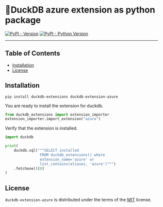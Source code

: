 # 🦆DuckDB azure extension as python package

[![PyPI - Version](https://img.shields.io/pypi/v/duckdb-extension-azure.svg)](https://pypi.org/project/duckdb-extension-azure)
[![PyPI - Python Version](https://img.shields.io/pypi/pyversions/duckdb-extension-azure.svg)](https://pypi.org/project/duckdb-extension-azure)

-----

## Table of Contents

- [Installation](#installation)
- [License](#license)


## Installation
```console
pip install duckdb-extensions duckdb-extension-azure
```
You are ready to install the extension for duckdb.
```python
from duckdb_extensions import extension_importer
extension_importer.import_extension("azure")
```

Verify that the extension is installed.
```python
import duckdb

print(
    duckdb.sql("""SELECT installed
                FROM duckdb_extensions() where 
                extension_name='azure' or 
                list_contains(aliases, 'azure')""")
    .fetchone()[0]
)
```

## License

`duckdb-extension-azure` is distributed under the terms of the [MIT](https://spdx.org/licenses/MIT.html) license.
